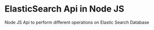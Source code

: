 # ElasticSearch Api in Node JS
Node JS Api to perform different operations on Elastic Search Database
